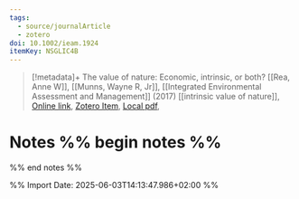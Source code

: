 ```yaml
---
tags:
  - source/journalArticle
  - zotero
doi: 10.1002/ieam.1924
itemKey: NSGLIC4B
---
```

>[!metadata]+
> The value of nature: Economic, intrinsic, or both?
> [[Rea, Anne W]], [[Munns, Wayne R, Jr]], 
> [[Integrated Environmental Assessment and Management]] (2017)
> [[intrinsic value of nature]], 
> [Online link](https://doi.org/10.1002/ieam.1924), [Zotero Item](zotero://select/library/items/NSGLIC4B), [Local pdf](file://C:/Users/aburg/Documents/references/zotero/storage/AAJNGEYK/Rea2017_valuenature.pdf), 

# Notes %% begin notes %%

%% end notes %%




%% Import Date: 2025-06-03T14:13:47.986+02:00 %%
